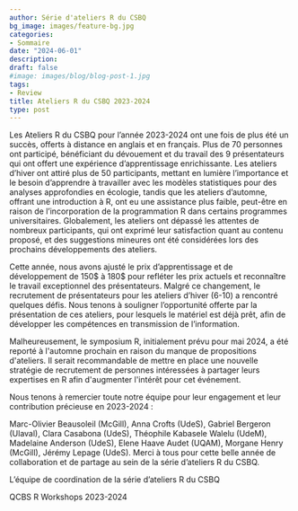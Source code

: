```yaml
---
author: Série d'ateliers R du CSBQ
bg_image: images/feature-bg.jpg
categories:
- Sommaire
date: "2024-06-01"
description: 
draft: false
#image: images/blog/blog-post-1.jpg
tags:
- Review
title: Ateliers R du CSBQ 2023-2024
type: post
---
```


Les Ateliers R du CSBQ pour l’année 2023-2024 ont une fois de plus été un succès, offerts à distance en anglais et en français. Plus de 70 personnes ont participé, bénéficiant du dévouement et du travail des 9 présentateurs qui ont offert une expérience d’apprentissage enrichissante. Les ateliers d’hiver ont attiré plus de 50 participants, mettant en lumière l’importance et le besoin d’apprendre à travailler avec les modèles statistiques pour des analyses approfondies en écologie, tandis que les ateliers d’automne, offrant une introduction à R, ont eu une assistance plus faible, peut-être en raison de l’incorporation de la programmation R dans certains programmes universitaires. Globalement, les ateliers ont dépassé les attentes de nombreux participants, qui ont exprimé leur satisfaction quant au contenu proposé, et des suggestions mineures ont été considérées lors des prochains développements des ateliers. 

Cette année, nous avons ajusté le prix d’apprentissage et de développement de 150\$ à 180\$ pour refléter les prix actuels et reconnaître le travail exceptionnel des présentateurs. Malgré ce changement, le recrutement de présentateurs pour les ateliers d’hiver (6-10) a rencontré quelques défis. Nous tenons à souligner l’opportunité offerte par la présentation de ces ateliers, pour lesquels le matériel est déjà prêt, afin de développer les compétences en transmission de l’information.


Malheureusement, le symposium R, initialement prévu pour mai 2024, a été reporté à l'automne prochain en raison du manque de propositions d'ateliers. Il serait recommandable de mettre en place une nouvelle stratégie de recrutement de personnes intéressées à partager leurs expertises en R afin d'augmenter l'intérêt pour cet événement.

Nous tenons à remercier toute notre équipe pour leur engagement et leur contribution précieuse en 2023-2024 : 

Marc-Olivier Beausoleil (McGill), Anna Crofts (UdeS), Gabriel Bergeron (Ulaval), Clara Casabona (UdeS), Théophile Kabasele Walelu (UdeM), Madelaine Anderson (UdeS), Elene Haave Audet (UQAM), Morgane Henry (McGill), Jérémy Lepage (UdeS). Merci à tous pour cette belle année de collaboration et de partage au sein de la série d’ateliers R du CSBQ.

L’équipe de coordination de la série d’ateliers R du CSBQ

QCBS R Workshops 2023-2024
